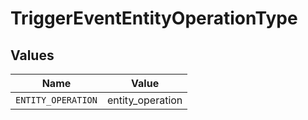 # TriggerEventEntityOperationType


## Values

| Name               | Value              |
| ------------------ | ------------------ |
| `ENTITY_OPERATION` | entity_operation   |